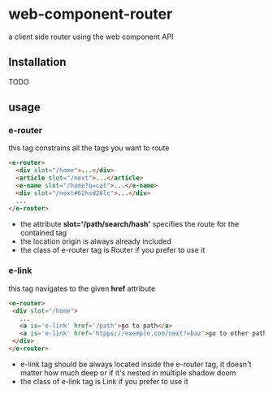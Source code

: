 # web-component-router
a client side router using the web component API

## Installation
TODO

## usage

### e-router
this tag constrains all the tags you want to route
```html
<e-router>
  <div slot="/home">...</div>
  <article slot="/next">...</article>
  <e-name slot="/home?q=cat">...</e-name>
  <div slot="/next#62hsd26lc">...</div>
  ...
</e-router>
 ```
 * the attribute **slot='/path/search/hash'** specifies the route for the contained tag
 * the location origin is always already included
 * the class of e-router tag is Router if you prefer to use it

 ### e-link
 this tag navigates to the given **href** attribute
 ```html
<e-router>
  <div slot="/home">
    ...
    <a is='e-link' href='/path'>go to path</a>
    <a is='e-link' href='htpps://exemple.com/next?=baz'>go to other path</a>
  </div>
 </e-router>
 ```
* e-link tag should be always located inside the e-router tag, it doesn't matter how much deep or if it's nested in multiple shadow doom
* the class of e-link tag is Link if you prefer to use it
